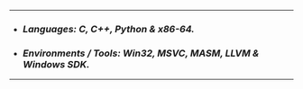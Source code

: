 -----------
- ### ___Languages: C, C++, Python & x86-64.___
- ### ___Environments / Tools: Win32, MSVC, MASM, LLVM & Windows SDK.___
----------
